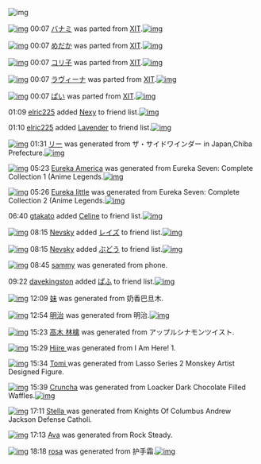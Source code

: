 ![img](http://gdrive-cdn.herokuapp.com/537b65a5bc09f0000721dda7/512px-barcode.png)

[![img](http://www.deviantsart.com/2kbk42q.png)](http://www.barcodekanojo.com/kanojo/2285745/%E3%83%90%E3%83%8A%E3%83%9F) 00:07 [バナミ](http://www.barcodekanojo.com/kanojo/2285745/%E3%83%90%E3%83%8A%E3%83%9F) was parted from [XIT](http://www.barcodekanojo.com/kanojo/2285745/%E3%83%90%E3%83%8A%E3%83%9F).[![img](http://www.deviantsart.com/815jg6.jpeg)](http://www.barcodekanojo.com/user/209348/XIT) 

[![img](http://www.deviantsart.com/3i3gu9e.png)](http://www.barcodekanojo.com/kanojo/1667833/%E3%82%81%E3%81%A0%E3%81%8B) 00:07 [めだか](http://www.barcodekanojo.com/kanojo/1667833/%E3%82%81%E3%81%A0%E3%81%8B) was parted from [XIT](http://www.barcodekanojo.com/kanojo/1667833/%E3%82%81%E3%81%A0%E3%81%8B).[![img](http://www.deviantsart.com/815jg6.jpeg)](http://www.barcodekanojo.com/user/209348/XIT) 

[![img](http://www.deviantsart.com/2f5qjfu.png)](http://www.barcodekanojo.com/kanojo/1856808/%E3%82%B3%E3%83%AA%E5%AD%90) 00:07 [コリ子](http://www.barcodekanojo.com/kanojo/1856808/%E3%82%B3%E3%83%AA%E5%AD%90) was parted from [XIT](http://www.barcodekanojo.com/kanojo/1856808/%E3%82%B3%E3%83%AA%E5%AD%90).[![img](http://www.deviantsart.com/815jg6.jpeg)](http://www.barcodekanojo.com/user/209348/XIT) 

[![img](http://www.deviantsart.com/55hi4l.png)](http://www.barcodekanojo.com/kanojo/518181/%E3%83%A9%E3%83%B4%E3%82%A3%E3%83%BC%E3%83%8A) 00:07 [ラヴィーナ](http://www.barcodekanojo.com/kanojo/518181/%E3%83%A9%E3%83%B4%E3%82%A3%E3%83%BC%E3%83%8A) was parted from [XIT](http://www.barcodekanojo.com/kanojo/518181/%E3%83%A9%E3%83%B4%E3%82%A3%E3%83%BC%E3%83%8A).[![img](http://www.deviantsart.com/815jg6.jpeg)](http://www.barcodekanojo.com/user/209348/XIT) 

[![img](http://www.deviantsart.com/2imhgvl.png)](http://www.barcodekanojo.com/kanojo/414455/%E3%81%B1%E3%81%84) 00:07 [ぱい](http://www.barcodekanojo.com/kanojo/414455/%E3%81%B1%E3%81%84) was parted from [XIT](http://www.barcodekanojo.com/kanojo/414455/%E3%81%B1%E3%81%84).[![img](http://www.deviantsart.com/815jg6.jpeg)](http://www.barcodekanojo.com/user/209348/XIT) 

01:09 [elric225](http://www.barcodekanojo.com/user/500381/elric225) added [Nexy](http://www.barcodekanojo.com/kanojo/2642600/Nexy) to friend list.[![img](http://www.deviantsart.com/2ecboa0.png)](http://www.barcodekanojo.com/kanojo/2642600/Nexy) 

01:10 [elric225](http://www.barcodekanojo.com/user/500381/elric225) added [Lavender](http://www.barcodekanojo.com/kanojo/2784663/Lavender) to friend list.[![img](http://www.deviantsart.com/qq6fum.png)](http://www.barcodekanojo.com/kanojo/2784663/Lavender) 

[![img](http://www.deviantsart.com/315720h.png)](http://www.barcodekanojo.com/kanojo/3193104/%E3%83%AA%E3%83%BC) 01:31 [リー](http://www.barcodekanojo.com/kanojo/3193104/%E3%83%AA%E3%83%BC) was generated from ザ・サイドワインダー in Japan,Chiba Prefecture.[![img](http://www.deviantsart.com/28a71up.jpeg)](http://www.barcodekanojo.com/product_images/barcode/3637449/1329150325/50x50xThe,P20Sidewinder.jpg,qw=88,ah=88.pagespeed.ic.qpdlQ_c9uf.jpg) 

[![img](http://www.deviantsart.com/tfb76b.png)](http://www.barcodekanojo.com/kanojo/3193105/Eureka%20America) 05:23 [Eureka America](http://www.barcodekanojo.com/kanojo/3193105/Eureka%20America) was generated from Eureka Seven: Complete Collection 1 (Anime Legends.[![img](http://www.deviantsart.com/111fm35.jpeg)](http://www.barcodekanojo.com/product_images/barcode/1625258/1425154948/Eureka%20Seven%3A%20Complete%20Collection%201%20%28Anime%20Legends.jpg) 

[![img](http://www.deviantsart.com/7dcfhb.png)](http://www.barcodekanojo.com/kanojo/3193106/Eureka%20little) 05:26 [Eureka little](http://www.barcodekanojo.com/kanojo/3193106/Eureka%20little) was generated from Eureka Seven: Complete Collection 2 (Anime Legends.[![img](http://www.deviantsart.com/30o5eh8.jpeg)](http://www.barcodekanojo.com/product_images/barcode/1634995/1295028979/%E5%8C%97%E7%B1%B3%E7%89%88Eureka+Seven+complete+collection+2.jpg) 

06:40 [gtakato](http://www.barcodekanojo.com/user/499121/gtakato) added [Celine](http://www.barcodekanojo.com/kanojo/1296973/Celine) to friend list.[![img](http://www.deviantsart.com/197j55n.png)](http://www.barcodekanojo.com/kanojo/1296973/Celine) 

[![img](http://www.deviantsart.com/3g20qeh.jpeg)](http://www.barcodekanojo.com/user/400297/Nevsky) 08:15 [Nevsky](http://www.barcodekanojo.com/user/400297/Nevsky) added [レイズ](http://www.barcodekanojo.com/kanojo/1803434/%E3%83%AC%E3%82%A4%E3%82%BA) to friend list.[![img](http://www.deviantsart.com/39vpa8s.png)](http://www.barcodekanojo.com/kanojo/1803434/%E3%83%AC%E3%82%A4%E3%82%BA) 

[![img](http://www.deviantsart.com/3g20qeh.jpeg)](http://www.barcodekanojo.com/user/400297/Nevsky) 08:15 [Nevsky](http://www.barcodekanojo.com/user/400297/Nevsky) added [ぶどう](http://www.barcodekanojo.com/kanojo/325570/%E3%81%B6%E3%81%A9%E3%81%86) to friend list.[![img](http://www.deviantsart.com/fo6b6e.png)](http://www.barcodekanojo.com/kanojo/325570/%E3%81%B6%E3%81%A9%E3%81%86) 

[![img](http://www.deviantsart.com/20n5aog.png)](http://www.barcodekanojo.com/kanojo/3193107/sammy) 08:45 [sammy](http://www.barcodekanojo.com/kanojo/3193107/sammy) was generated from phone.

09:22 [davekingston](http://www.barcodekanojo.com/user/485447/davekingston) added [ぱふ](http://www.barcodekanojo.com/kanojo/231384/%E3%81%B1%E3%81%B5) to friend list.[![img](http://www.deviantsart.com/amqmh4.png)](http://www.barcodekanojo.com/kanojo/231384/%E3%81%B1%E3%81%B5) 

[![img](http://www.deviantsart.com/1bc8eab.png)](http://www.barcodekanojo.com/kanojo/3193108/%E5%A6%B9) 12:09 [妹](http://www.barcodekanojo.com/kanojo/3193108/%E5%A6%B9) was generated from 奶香巴旦木.

[![img](http://www.deviantsart.com/1q0ijlg.png)](http://www.barcodekanojo.com/kanojo/3193109/%E6%98%8E%E6%B2%BB) 12:54 [明治](http://www.barcodekanojo.com/kanojo/3193109/%E6%98%8E%E6%B2%BB) was generated from 明治.[![img](http://www.deviantsart.com/g0k0g1.jpeg)](http://www.barcodekanojo.com/product_images/barcode/6018757/1425181996/%E6%98%8E%E6%B2%BB.jpg) 

[![img](http://www.deviantsart.com/1ohjmp3.png)](http://www.barcodekanojo.com/kanojo/3193110/%E9%AB%98%E6%9C%A8%20%E6%9E%97%E6%AA%8E) 15:23 [高木 林檎](http://www.barcodekanojo.com/kanojo/3193110/%E9%AB%98%E6%9C%A8%20%E6%9E%97%E6%AA%8E) was generated from アップルシナモンツイスト.

[![img](http://www.deviantsart.com/2dcsddi.png)](http://www.barcodekanojo.com/kanojo/3193111/Hiire%20) 15:29 [Hiire ](http://www.barcodekanojo.com/kanojo/3193111/Hiire%20) was generated from I Am Here! 1.

[![img](http://www.deviantsart.com/34ka3e3.png)](http://www.barcodekanojo.com/kanojo/3193112/Tomi%20) 15:34 [Tomi ](http://www.barcodekanojo.com/kanojo/3193112/Tomi%20) was generated from Lasso Series 2 Monskey Artist Designed Figure.

[![img](http://www.deviantsart.com/asbiil.png)](http://www.barcodekanojo.com/kanojo/3193113/Cruncha) 15:39 [Cruncha](http://www.barcodekanojo.com/kanojo/3193113/Cruncha) was generated from Loacker Dark Chocolate Filled Waffles.[![img](http://www.deviantsart.com/1bf606n.jpeg)](http://www.barcodekanojo.com/product_images/barcode/6018761/1425191896/50x50xLoacker,P20Dark,P20Chocolate,P20Filled,P20Waffles.jpg,qw=88,ah=88.pagespeed.ic.fE0GRpy_H0.jpg) 

[![img](http://www.deviantsart.com/1221rm3.png)](http://www.barcodekanojo.com/kanojo/3193114/Stella%20) 17:11 [Stella ](http://www.barcodekanojo.com/kanojo/3193114/Stella%20) was generated from Knights Of Columbus Andrew Jackson Defense Catholi.

[![img](http://www.deviantsart.com/108khed.png)](http://www.barcodekanojo.com/kanojo/3193115/Ava) 17:13 [Ava](http://www.barcodekanojo.com/kanojo/3193115/Ava) was generated from Rock Steady.

[![img](http://www.deviantsart.com/3njcg8.png)](http://www.barcodekanojo.com/kanojo/3193116/rosa) 18:18 [rosa](http://www.barcodekanojo.com/kanojo/3193116/rosa) was generated from 护手霜.[![img](http://www.deviantsart.com/2i9s6fd.jpeg)](http://www.barcodekanojo.com/product_images/barcode/6018764/1425201447/%E6%8A%A4%E6%89%8B%E9%9C%9C.jpg) 

